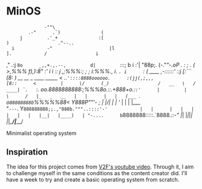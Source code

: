 # MinOS

                  -""\
            .-"      .`)               (
         j         .'_+               :[                                                )                  .^--..
      i            -"                     |l                                                ].            /                  i
   ,"   .:j                           `8o      _,,+.,.--,         d|         `:::;            b
   i      :'|                              "88p;.      (-."_"-.oP                        \.         :
   ;   .      (                                    >,%%%         f),):8"                              \:'      i
i      ::   j                              ,;%%%:;   ;   ;   i:%%%.,                        i.         `.
i      `:   (   ____      ,-::::::'   ::j      [:```                              [8:         )            __      __   _                        ____         _____
<      ..``'::::8888oooooo.      :(jj(,;,,,                           [8::      <         |      \/      (_)                  /   __   \   /   ____|
`.   ``:.                  oo.8888888888:;%%%8o.::.+888+o.:`:'      |         |   \      /   |_   _   __   |   |      |   |   (___
      `.         `                        `o`88888888b`%%%%%88<   Y888P""'-         ;         |   |\/|   |   |   '_   \|   |      |   |\___   \
         "`---`.                     Y`888888888;;.,"888b."""..::::'-'            |   |      |   |   |   |   |   |   |__|   |____)   |
                              "-....      b`8888888:::::.`8888._::-"	                        |_|      |_|_|_|   |_|\____/|_____/

Minimalist operating system

## Inspiration

The idea for this project comes from [V2F's youtube video](https://www.youtube.com/watch?v=ELTwwTsR5w8).
Through it, I aim to challenge myself in the same conditions as the content creator did. I'll have a week to try and create a basic operating system from scratch.
